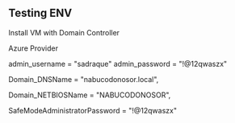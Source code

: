 ## Testing ENV

Install VM with Domain Controller

Azure Provider

admin_username      = "sadraque"
admin_password      = "!@12qwaszx"

Domain_DNSName = "nabucodonosor.local",

Domain_NETBIOSName = "NABUCODONOSOR",

SafeModeAdministratorPassword = "!@12qwaszx"
